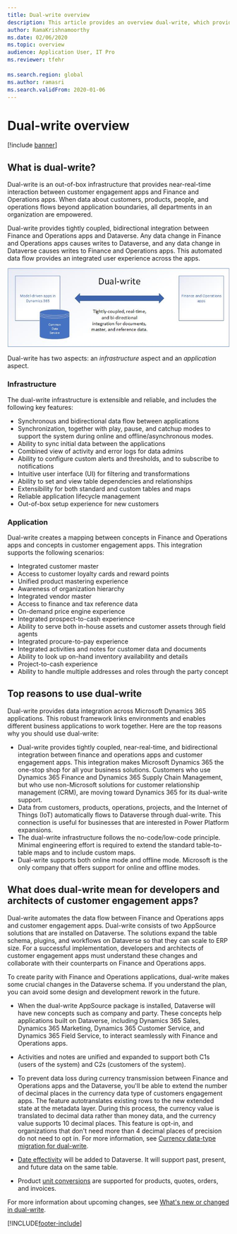 ```yaml
---
title: Dual-write overview
description: This article provides an overview dual-write, which provides near-real-time interaction between customer engagement apps and Finance and Operations apps.
author: RamaKrishnamoorthy
ms.date: 02/06/2020
ms.topic: overview
audience: Application User, IT Pro
ms.reviewer: tfehr

ms.search.region: global
ms.author: ramasri
ms.search.validFrom: 2020-01-06
---
```


# Dual-write overview

[!include [banner](../../includes/banner.md)]





## What is dual-write?

Dual-write is an out-of-box infrastructure that provides near-real-time interaction between customer engagement apps and Finance and Operations apps. When data about customers, products, people, and operations flows beyond application boundaries, all departments in an organization are empowered.

Dual-write provides tightly coupled, bidirectional integration between Finance and Operations apps and Dataverse. Any data change in Finance and Operations apps causes writes to Dataverse, and any data change in Dataverse causes writes to Finance and Operations apps. This automated data flow provides an integrated user experience across the apps.

![Data relationship between apps.](media/dual-write-overview.jpg)

Dual-write has two aspects: an *infrastructure* aspect and an *application* aspect.

### Infrastructure

The dual-write infrastructure is extensible and reliable, and includes the following key features:

+ Synchronous and bidirectional data flow between applications
+ Synchronization, together with play, pause, and catchup modes to support the system during online and offline/asynchronous modes.
+ Ability to sync initial data between the applications
+ Combined view of activity and error logs for data admins
+ Ability to configure custom alerts and thresholds, and to subscribe to notifications
+ Intuitive user interface (UI) for filtering and transformations
+ Ability to set and view table dependencies and relationships
+ Extensibility for both standard and custom tables and maps
+ Reliable application lifecycle management
+ Out-of-box setup experience for new customers

### Application

Dual-write creates a mapping between concepts in Finance and Operations apps and concepts in customer engagement apps. This integration supports the following scenarios:

+ Integrated customer master
+ Access to customer loyalty cards and reward points
+ Unified product mastering experience
+ Awareness of organization hierarchy
+ Integrated vendor master
+ Access to finance and tax reference data
+ On-demand price engine experience
+ Integrated prospect-to-cash experience
+ Ability to serve both in-house assets and customer assets through field agents
+ Integrated procure-to-pay experience
+ Integrated activities and notes for customer data and documents
+ Ability to look up on-hand inventory availability and details
+ Project-to-cash experience
+ Ability to handle multiple addresses and roles through the party concept


## Top reasons to use dual-write

Dual-write provides data integration across Microsoft Dynamics 365 applications. This robust framework links environments and enables different business applications to work together. Here are the top reasons why you should use dual-write:

+ Dual-write provides tightly coupled, near-real-time, and bidirectional integration between finance and operations apps and customer engagement apps. This integration makes Microsoft Dynamics 365 the one-stop shop for all your business solutions. Customers who use Dynamics 365 Finance and Dynamics 365 Supply Chain Management, but who use non-Microsoft solutions for customer relationship management (CRM), are moving toward Dynamics 365 for its dual-write support.
+ Data from customers, products, operations, projects, and the Internet of Things (IoT) automatically flows to Dataverse through dual-write. This connection is useful for businesses that are interested in Power Platform expansions.
+ The dual-write infrastructure follows the no-code/low-code principle. Minimal engineering effort is required to extend the standard table-to-table maps and to include custom maps.
+ Dual-write supports both online mode and offline mode. Microsoft is the only company that offers support for online and offline modes.

## <a id="developer-architect"></a>What does dual-write mean for developers and architects of customer engagement apps?

Dual-write automates the data flow between Finance and Operations apps and customer engagement apps. Dual-write consists of two AppSource solutions that are installed on Dataverse. The solutions expand the table schema, plugins, and workflows on Dataverse so that they can scale to ERP size. For a successful implementation, developers and architects of customer engagement apps must understand these changes and collaborate with their counterparts on Finance and Operations apps.

To create parity with Finance and Operations applications, dual-write makes some crucial changes in the Dataverse schema. If you understand the plan, you can avoid some design and development rework in the future.

+ When the dual-write AppSource package is installed, Dataverse will have new concepts such as company and party. These concepts help applications built on Dataverse, including Dynamics 365 Sales, Dynamics 365 Marketing, Dynamics 365 Customer Service, and Dynamics 365 Field Service, to interact seamlessly with Finance and Operations apps.

+ Activities and notes are unified and expanded to support both C1s (users of the system) and C2s (customers of the system).

+ To prevent data loss during currency transmission between Finance and Operations apps and the Dataverse, you'll be able to extend the number of decimal places in the currency data type of customers engagement apps. The feature autotranslates existing rows to the new extended state at the metadata layer. During this process, the currency value is translated to decimal data rather than money data, and the currency value supports 10 decimal places. This feature is opt-in, and organizations that don't need more than 4 decimal places of precision do not need to opt in. For more information, see [Currency data-type migration for dual-write](currrency-decimal-places.md).

+ [Date effectivity](../../dev-tools/date-effectivity.md) will be added to Dataverse. It will support past, present, and future data on the same table.

+ Product [unit conversions](../../../../supply-chain/pim/tasks/manage-unit-measure.md) are supported for products, quotes, orders, and invoices.

For more information about upcoming changes, see [What's new or changed in dual-write](whats-new-dual-write.md).



[!INCLUDE[footer-include](../../../../includes/footer-banner.md)]

